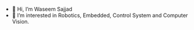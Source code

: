- 👋 Hi, I’m Waseem Sajjad
- 👀 I’m interested in Robotics, Embedded, Control System and Computer Vision.



